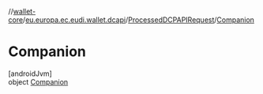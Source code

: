 //[wallet-core](../../../../index.md)/[eu.europa.ec.eudi.wallet.dcapi](../../index.md)/[ProcessedDCPAPIRequest](../index.md)/[Companion](index.md)

# Companion

[androidJvm]\
object [Companion](index.md)
